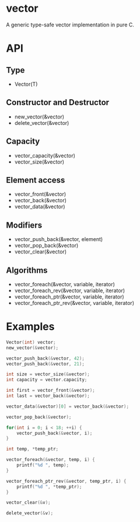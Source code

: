 # vector

A generic type-safe vector implementation in pure C.

# API

## Type
* Vector(T) 

## Constructor and Destructor
* new_vector(&vector)
* delete_vector(&vector)

## Capacity
* vector_capacity(&vector)
* vector_size(&vector)

## Element access
* vector_front(&vector)
* vector_back(&vector)
* vector_data(&vector)

## Modifiers
* vector_push_back(&vector, element)
* vector_pop_back(&vector)
* vector_clear(&vector)

## Algorithms
* vector_foreach(&vector, variable, iterator)
* vector_foreach_rev(&vector, variable, iterator)
* vector_foreach_ptr(&vector, variable, iterator)
* vector_foreach_ptr_rev(&vector, variable, iterator)

# Examples
```c
Vector(int) vector;
new_vector(&vector);

vector_push_back(&vector, 42);
vector_push_back(&vector, 21);

int size = vector_size(&vector); 
int capacity = vector.capacity;

int first = vector_front(&vector);
int last = vector_back(&vector);

vector_data(&vector)[0] = vector_back(&vector);

vector_pop_back(&vector);

for(int i = 0; i < 18; ++i) {
    vector_push_back(&vector, i);
}

int temp, *temp_ptr;

vector_foreach(&vector, temp, i) {
    printf("%d ", temp);
}   

vector_foreach_ptr_rev(&vector, temp_ptr, i) {
    printf("%d ", *temp_ptr);
}   

vector_clear(&v);

delete_vector(&v);

```
